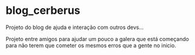 # blog_cerberus
Projeto do blog de ajuda e interação com outros devs...


Projeto entre amigos para ajudar um pouco a galera que está começando para não terem que cometer os mesmos erros que a gente no inicio.
